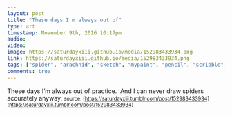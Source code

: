 ```yaml
---
layout: post
title: "These days I m always out of"
type: art
timestamp: November 9th, 2016 10:17pm
audio: 
video: 
image: https://saturdayxiii.github.io/media/152983433934.png
link: https://saturdayxiii.github.io/media/152983433934.png
tags: ["spider", "arachnid", "sketch", "mypaint", "pencil", "scribble", "illustration", "art"]
comments: true
---
```

These days I’m always out of practice.  And I can never draw spiders accurately anyway.
<small>source: [https://saturdayxiii.tumblr.com/post/152983433934](https://saturdayxiii.tumblr.com/post/152983433934)</small>
